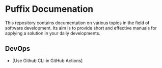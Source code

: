 # Puffix Documenation

This repository contains documentation on various topics in the field of software development. Its aim is to provide short and effective manuals for applying a solution in your daily developments.

## DevOps

- [Use Github CLI in GitHub Actions]